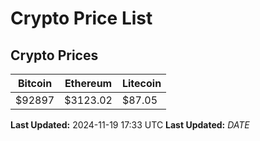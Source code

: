 # Crypto Price List

## Crypto Prices
| Bitcoin | Ethereum | Litecoin |
| ------- | -------- | -------- |
| $92897 | $3123.02 | $87.05 |
**Last Updated:** 2024-11-19 17:33 UTC
**Last Updated:** $DATE$
